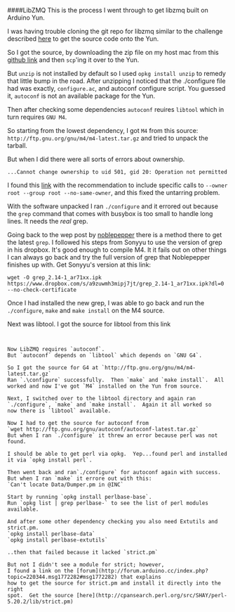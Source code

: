 ####LibZMQ
This is the process I went through to get libzmq built on Arduino Yun.

I was having trouble cloning the git repo for libzmq similar to the 
challenge described [here](https://walkerlindley.wordpress.com/2014/03/12/arduino-yun-and-git/) to get the source code onto the Yun.

So I got the source, by downloading the zip file on my host 
mac from this [github link](https://zeromq/libzmq/archive/master.zip) and then `scp`'ing it over to the Yun.  

But `unzip` is not installed by default so I used `opkg install unzip`
to remedy that little bump in the road.  After unzipping I noticed that
the ./configure file had was exactly, `configure.ac`, and autoconf
configure script.  You guessed it, `autoconf` is not an available package
for the Yun.

Then after checking some dependencies `autoconf` reuires `libtool` which
in turn requires `GNU M4`.  

So starting from the lowest dependency, I got `M4` from this source:
`http://ftp.gnu.org/gnu/m4/m4-latest.tar.gz` and tried to unpack
the tarball.

But when I did there were all sorts of errors about ownership.
```
...Cannot change ownership to uid 501, gid 20: Operation not permitted
```
I found this [link](http://lime-technology.com/forum/index.php?PHPSESSID=216872a335b2a374d3ede9a4d7311597&topic=22709.msg202225#msg202225) with the recommendation to include
specific calls to `--owner root --group root --no-same-owner`, and 
this fixed the untarring problem.

With the software unpacked I ran `./configure` and it errored out
because the `grep` command that comes with busybox is too 
small to handle long lines.  It needs the *real* grep.

Going back to the wep post by [noblepepper](http://noblepepper.com/wp/blog/2014/10/22/gcc-g-on-an-arduino-yun/) there
is a method there to get the latest `grep`.  I followed his steps
from Sonyyu to use the version of grep in his dropbox.  It's good 
enough to compile M4.  It it fails out on other things I can always go
back and try the full version of grep that Noblepepper finishes up
with.  Get Sonyyu's version at this link:
```
wget -O grep_2.14-1_ar71xx.ipk https://www.dropbox.com/s/a9zuwmh3mipj7jt/grep_2.14-1_ar71xx.ipk?dl=0 --no-check-certificate
```
Once I had installed the new grep, I was able to go back and run
the `./configure`, `make` and `make install` on the M4 source.

Next was libtool.  I got the source for libtool from this link
```


Now LibZMQ requires `autoconf`.
But `autoconf` depends on `libtool` which depends on `GNU G4`.

So I got the source for G4 at `http://ftp.gnu.org/gnu/m4/m4-latest.tar.gz`
Ran `.\configure` successfully.  Then `make` and `make install`.  All
worked and now I've got `M4` installed on the Yun from source.

Next, I switched over to the libtool directory and again ran 
`./configure`, `make` and `make install`.  Again it all worked so 
now there is `libtool` available.

Now I had to get the source for autoconf from 
`wget http://ftp.gnu.org/gnu/autoconf/autoconf-latest.tar.gz`
But when I ran `./configure` it threw an error because perl was not
found.

I should be able to get perl via opkg.  Yep...found perl and installed
it via `opkg install perl`.

Then went back and ran`./configure` for autoconf again with success.
But when I ran `make` it errore out with this:
`Can't locate Data/Dumper.pm in @INC`

Start by running `opkg install perlbase-base`.
Run `opkg list | grep perlbase-` to see the list of perl modules available.

And after some other dependency checking you also need Extutils and
strict.pm.
`opkg install perlbase-data`
`opkg install perlbase-extutils`

..then that failed because it lacked `strict.pm`

But not I didn't see a module for strict; however,
I found a link on the [forum](http://forum.arduino.cc/index.php?topic=220344.msg1772282#msg1772282) that explains
how to get the source for strict.pm and install it directly into the right 
spot.  Get the source [here](http://cpansearch.perl.org/src/SHAY/perl-5.20.2/lib/strict.pm)

